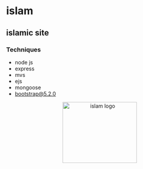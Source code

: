 
# islam

## islamic site

### Techniques
 - node js
 - express
 - mvs
 - ejs
 - mongoose
 - bootstrap@5.2.0

<p align="center">
  <a href="https://islams.herokuapp.com">
    <img src="https://img.icons8.com/external-others-bzzricon-studio/344/external-mosque-ramadan-others-bzzricon-studio-2.png" alt="islam logo" width="200" height="165">
  </a>
</p>
